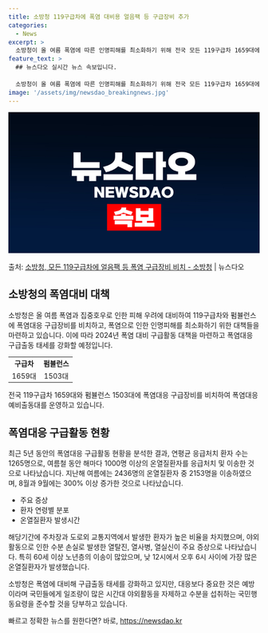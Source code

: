 ```yaml
---
title: 소방청 119구급차에 폭염 대비용 얼음팩 등 구급장비 추가
categories:
  - News
excerpt: >
  소방청이 올 여름 폭염에 따른 인명피해를 최소화하기 위해 전국 모든 119구급차 1659대에 얼음팩, 소금,…
feature_text: >
  ## 뉴스다오 실시간 뉴스 속보입니다.

  소방청이 올 여름 폭염에 따른 인명피해를 최소화하기 위해 전국 모든 119구급차 1659대에 얼음팩, 소금,…
image: '/assets/img/newsdao_breakingnews.jpg'
---
```


![뉴스다오 속보](/assets/img/newsdao_breakingnews.jpg)

<p>출처: <a href="https://newsdao.kr/3825" rel="dofollow">소방청, 모든 119구급차에 얼음팩 등 폭염 구급장비 비치 - 소방청</a> | 뉴스다오</p>

<h2 data-ke-size="size26">소방청의 폭염대비 대책</h2>
<p data-ke-size="size16">소방청은 올 여름 폭염과 집중호우로 인한 피해 우려에 대비하여 119구급차와 펌뷸런스에 폭염대응 구급장비를 비치하고, 폭염으로 인한 인명피해를 최소화하기 위한 대책들을 마련하고 있습니다. 이에 따라 2024년 폭염 대비 구급활동 대책을 마련하고 폭염대응 구급출동 태세를 강화할 예정입니다.</p>

<table>
	<tr>
		<td style="text-align: center; height: 17px;"><b>구급차</b></td>
		<td style="text-align: center; height: 17px;"><b>펌뷸런스</b></td>
	</tr>
	<tr>
		<td style="text-align: center; height: 17px;">1659대</td>
		<td style="text-align: center; height: 17px;">1503대</td>
	</tr>
</table>

<p data-ke-size="size16">전국 119구급차 1659대와 펌뷸런스 1503대에 폭염대응 구급장비를 비치하여 폭염대응 예비출동대를 운영하고 있습니다.</p>

<h2 data-ke-size="size26">폭염대응 구급활동 현황</h2>
<p data-ke-size="size16">최근 5년 동안의 폭염대응 구급활동 현황을 분석한 결과, 연평균 응급처치 환자 수는 1265명으로, 여름철 동안 해마다 1000명 이상의 온열질환자를 응급처치 및 이송한 것으로 나타났습니다. 지난해 여름에는 2436명의 온열질환자 중 2153명을 이송하였으며, 8월과 9월에는 300% 이상 증가한 것으로 나타났습니다.</p>

<ul>
	<li>주요 증상</li>
	<li>환자 연령별 분포</li>
	<li>온열질환자 발생시간</li>
</ul>

<p data-ke-size="size16">해당기간에 주차장과 도로외 교통지역에서 발생한 환자가 높은 비율을 차지했으며, 야외활동으로 인한 수분 손실로 발생한 열탈진, 열사병, 열실신이 주요 증상으로 나타났습니다. 특히 60세 이상 노년층의 이송이 많았으며, 낮 12시에서 오후 6시 사이에 가장 많은 온열질환자가 발생했습니다.</p>

<p data-ke-size="size16">소방청은 폭염에 대비해 구급출동 태세를 강화하고 있지만, 대응보다 중요한 것은 예방이라며 국민들에게 일조량이 많은 시간대 야외활동을 자제하고 수분을 섭취하는 국민행동요령을 준수할 것을 당부하고 있습니다.</p> 

빠르고 정확한 뉴스를 원한다면? 바로, <a href="https://newsdao.kr" rel="dofollow">https://newsdao.kr</a>


